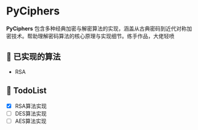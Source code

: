 # PyCiphers

**PyCiphers** 包含多种经典加密与解密算法的实现，涵盖从古典密码到近代对称加密技术。帮助理解密码算法的核心原理与实现细节。练手作品，大佬轻喷

## 🔧 已实现的算法

- RSA

## 📝 TodoList

- [X]  RSA算法实现
- [ ]  DES算法实现
- [ ]  AES算法实现
